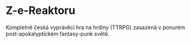 # Z-e-Reaktoru
Kompletně česká vyprávěcí hra na hrdiny (TTRPG) zasazená v ponurém post-apokalyptickém fantasy-punk světě.
